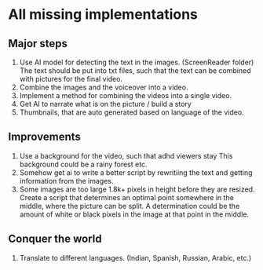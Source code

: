 


# All missing implementations


## Major steps
1. Use AI model for detecting the text in the images. (ScreenReader folder)
The text should be put into txt files, such that the text can be combined with pictures for the final video.
2. Combine the images and the voiceover into a video. 
3. Implement a method for combining the videos into a single video.
4. Get AI to narrate what is on the picture / build a story
5. Thumbnails, that are auto generated based on language of the video. 

## Improvements
1. Use a background for the video, such that adhd viewers stay
This background could be a rainy forest etc.    
2. Somehow get ai to write a better script by rewritiing the text and getting information from the images.
3. Some images are too large 1.8k+ pixels in height before they are resized. 
Create a script that determines an optimal point somewhere in the middle, where the picture can be split.
A determination could be the amount of white or black pixels in the image at that point in the middle.

## Conquer the world
1. Translate to different languages. (Indian, Spanish, Russian, Arabic, etc.)